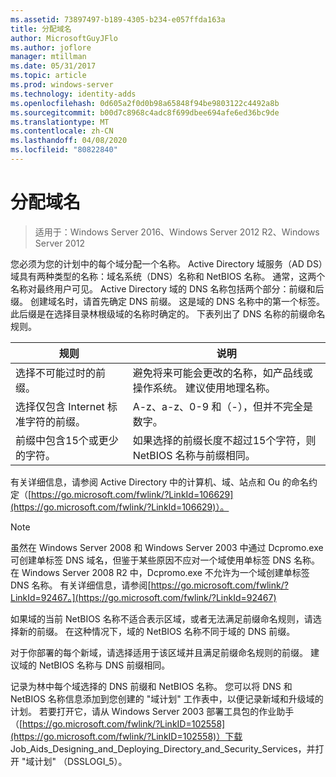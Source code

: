 ```yaml
---
ms.assetid: 73897497-b189-4305-b234-e057ffda163a
title: 分配域名
author: MicrosoftGuyJFlo
ms.author: joflore
manager: mtillman
ms.date: 05/31/2017
ms.topic: article
ms.prod: windows-server
ms.technology: identity-adds
ms.openlocfilehash: 0d605a2f0d0b98a65848f94be9803122c4492a8b
ms.sourcegitcommit: b00d7c8968c4adc8f699dbee694afe6ed36bc9de
ms.translationtype: MT
ms.contentlocale: zh-CN
ms.lasthandoff: 04/08/2020
ms.locfileid: "80822840"
---
```

# <a name="assigning-domain-names"></a>分配域名

>适用于：Windows Server 2016、Windows Server 2012 R2、Windows Server 2012

您必须为您的计划中的每个域分配一个名称。 Active Directory 域服务（AD DS）域具有两种类型的名称：域名系统（DNS）名称和 NetBIOS 名称。 通常，这两个名称对最终用户可见。 Active Directory 域的 DNS 名称包括两个部分：前缀和后缀。 创建域名时，请首先确定 DNS 前缀。 这是域的 DNS 名称中的第一个标签。 此后缀是在选择目录林根级域的名称时确定的。 下表列出了 DNS 名称的前缀命名规则。  
  
|规则|说明|  
|--------|---------------|  
|选择不可能过时的前缀。|避免将来可能会更改的名称，如产品线或操作系统。 建议使用地理名称。|  
|选择仅包含 Internet 标准字符的前缀。|A-z、a-z、0-9 和（-），但并不完全是数字。|  
|前缀中包含15个或更少的字符。|如果选择的前缀长度不超过15个字符，则 NetBIOS 名称与前缀相同。|  
  
有关详细信息，请参阅 Active Directory 中的计算机、域、站点和 Ou 的命名约定（[https://go.microsoft.com/fwlink/?LinkId=106629](https://go.microsoft.com/fwlink/?LinkId=106629)）。  
  
> [!NOTE]  
>  虽然在 Windows Server 2008 和 Windows Server 2003 中通过 Dcpromo.exe 可创建单标签 DNS 域名，但鉴于某些原因不应对一个域使用单标签 DNS 名称。 在 Windows Server 2008 R2 中，Dcpromo.exe 不允许为一个域创建单标签 DNS 名称。 有关详细信息，请参阅[https://go.microsoft.com/fwlink/?LinkId=92467。](https://go.microsoft.com/fwlink/?LinkId=92467)   
  
如果域的当前 NetBIOS 名称不适合表示区域，或者无法满足前缀命名规则，请选择新的前缀。 在这种情况下，域的 NetBIOS 名称不同于域的 DNS 前缀。  
  
对于你部署的每个新域，请选择适用于该区域并且满足前缀命名规则的前缀。 建议域的 NetBIOS 名称与 DNS 前缀相同。  
  
记录为林中每个域选择的 DNS 前缀和 NetBIOS 名称。 您可以将 DNS 和 NetBIOS 名称信息添加到您创建的 "域计划" 工作表中，以便记录新域和升级域的计划。 若要打开它，请从 Windows Server 2003 部署工具包的作业助手（[https://go.microsoft.com/fwlink/?LinkID=102558](https://go.microsoft.com/fwlink/?LinkID=102558)）下载 Job_Aids_Designing_and_Deploying_Directory_and_Security_Services，并打开 "域计划" （DSSLOGI_5）。  
  



